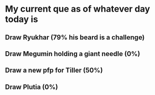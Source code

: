 # My current que as of whatever day today is

## Draw Ryukhar (79% his beard is a challenge)
## Draw Megumin holding a giant needle (0%)
## Draw a new pfp for Tiller (50%)
## Draw Plutia (0%)
